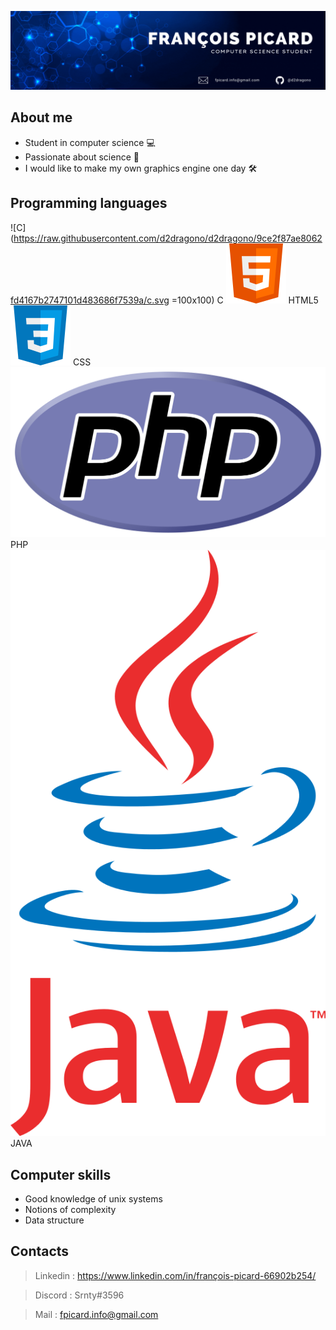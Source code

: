 ![Banner](https://raw.githubusercontent.com/d2dragono/d2dragono/main/github_banniere.gif)

## About me

- Student in computer science 💻
- Passionate about science 🧪
- I would like to make my own graphics engine one day 🛠

## Programming languages
![C](https://raw.githubusercontent.com/d2dragono/d2dragono/9ce2f87ae8062fd4167b2747101d483686f7539a/c.svg =100x100) C
![HTML](https://raw.githubusercontent.com/d2dragono/d2dragono/9ce2f87ae8062fd4167b2747101d483686f7539a/html.svg) HTML5
![CSS](https://raw.githubusercontent.com/d2dragono/d2dragono/9ce2f87ae8062fd4167b2747101d483686f7539a/css.svg) CSS
![PHP](https://raw.githubusercontent.com/d2dragono/d2dragono/main/PHP.png) PHP
![JAVA](https://raw.githubusercontent.com/d2dragono/d2dragono/main/java.png) JAVA

## Computer skills
- Good knowledge of unix systems
- Notions of complexity
- Data structure

## Contacts
> Linkedin : https://www.linkedin.com/in/françois-picard-66902b254/

> Discord : Srnty#3596

> Mail : fpicard.info@gmail.com
